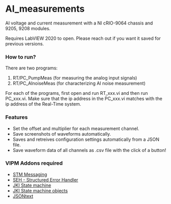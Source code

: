 # AI_measurements
 AI voltage and current measurement with a NI cRIO-9064 chassis and 9205, 9208 modules.
 
 Requires LabVIEW 2020 to open. Please reach out if you want it saved for previous versions.
 
### How to run?
There are two programs:
 1. RT/PC_PumpMeas (for measuring the analog input signals)
 2. RT/PC_AInoiseMeas (for characterizing AI noise measurement)

For each of the programs, first open and run RT_xxx.vi and then run PC_xxx.vi. Make sure that the ip address in the PC_xxx.vi matches with the ip address of the Real-Time system.

### Features
- Set the offset and multiplier for each measurement channel.
- Save screenshots of waveforms automatically.
- Saves and retreives configuration settings automatically from a JSON file.
- Save waveform data of all channels as .csv file with the click of a button!

### VIPM Addons required
- [STM Messaging](https://www.vipm.io/package/ni_lib_stm/) 
- [SEH - Structured Error Handler](https://www.vipm.io/package/ni_lib_seh/)
- [JKI State machine](https://www.vipm.io/package/jki_lib_state_machine/)
- [JKI State machine objects](https://www.vipm.io/package/jki_statemachineobjects/)
- [JSONtext](https://www.vipm.io/package/jdp_science_jsontext/)
